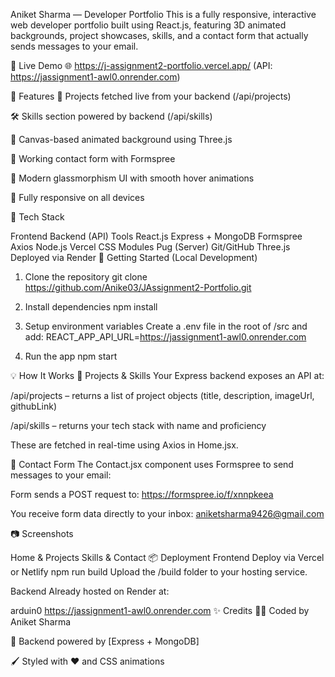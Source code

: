 Aniket Sharma — Developer Portfolio
This is a fully responsive, interactive web developer portfolio built using React.js, featuring 3D animated backgrounds, project showcases, skills, and a contact form that actually sends messages to your email.

🔗 Live Demo
🌐 https://j-assignment2-portfolio.vercel.app/
(API: https://jassignment1-awl0.onrender.com)

📁 Features
🚀 Projects fetched live from your backend (/api/projects)

🛠️ Skills section powered by backend (/api/skills)

💫 Canvas-based animated background using Three.js

💌 Working contact form with Formspree

🎨 Modern glassmorphism UI with smooth hover animations

📱 Fully responsive on all devices

🔧 Tech Stack

Frontend Backend (API) Tools
React.js Express + MongoDB Formspree
Axios Node.js Vercel
CSS Modules Pug (Server) Git/GitHub
Three.js Deployed via Render
🚀 Getting Started (Local Development)

1. Clone the repository
   git clone https://github.com/Anike03/JAssignment2-Portfolio.git

2. Install dependencies
   npm install

3. Setup environment variables
   Create a .env file in the root of /src and add:
   REACT_APP_API_URL=https://jassignment1-awl0.onrender.com

4. Run the app
   npm start

💡 How It Works
📂 Projects & Skills
Your Express backend exposes an API at:

/api/projects – returns a list of project objects (title, description, imageUrl, githubLink)

/api/skills – returns your tech stack with name and proficiency

These are fetched in real-time using Axios in Home.jsx.

💌 Contact Form
The Contact.jsx component uses Formspree to send messages to your email:

Form sends a POST request to: https://formspree.io/f/xnnpkeea

You receive form data directly to your inbox: aniketsharma9426@gmail.com

📷 Screenshots

Home & Projects Skills & Contact
📦 Deployment
Frontend
Deploy via Vercel or Netlify
npm run build
Upload the /build folder to your hosting service.

Backend
Already hosted on Render at:

arduin0
https://jassignment1-awl0.onrender.com
✨ Credits
👨‍💻 Coded by Aniket Sharma

🔗 Backend powered by [Express + MongoDB]

🖌️ Styled with ❤️ and CSS animations

